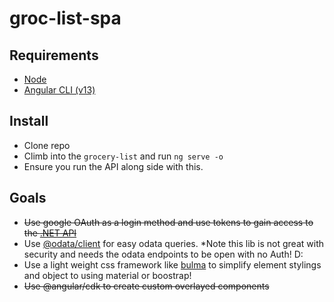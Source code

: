 # groc-list-spa


## Requirements
- [Node](https://nodejs.org/en/download/)
- [Angular CLI (v13)](https://angular.io/cli)

## Install
- Clone repo 
- Climb into the `grocery-list` and run `ng serve -o`
- Ensure you run the API along side with this. 

## Goals 
- ~~Use google OAuth as a login method and use tokens to gain access to the [.NET API](https://github.com/fredoming/groc-list-api)~~
- Use [@odata/client](https://www.npmjs.com/package/@odata/client) for easy odata queries. *Note this lib is not great with security and needs the odata endpoints to be open with no Auth! D: 
- Use a light weight css framework like [bulma](https://bulma.io/documentation/) to simplify element stylings and object to using material or boostrap! 
- ~~Use @angular/cdk to create custom overlayed components~~ 

